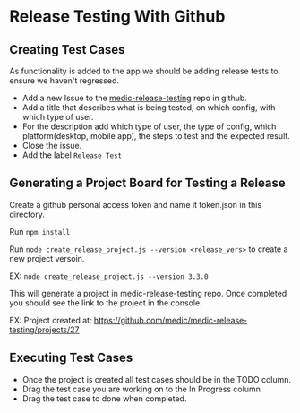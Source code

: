 # Release Testing With Github

## Creating Test Cases

As functionality is added to the app we should be adding release tests to ensure we haven't regressed. 

* Add a new Issue to the [medic-release-testing](https://github.com/medic/medic-release-testing/issues) repo in github. 
* Add a title that describes what is being tested, on which config, with which type of user.
* For the description add which type of user, the type of config, which platform(desktop, mobile app), the steps to test and the expected result. 
* Close the issue. 
* Add the label `Release Test`


## Generating a Project Board for Testing a Release


Create a github personal access token and name it token.json in this directory.

Run `npm install`

Run `node create_release_project.js --version <release_vers>` to create a new project versoin. 

EX: `node create_release_project.js --version 3.3.0`

This will generate a project in medic-release-testing repo. Once completed you should see the link to the project in the console. 

EX: Project created at: https://github.com/medic/medic-release-testing/projects/27

## Executing Test Cases

* Once the project is created all test cases should be in the TODO column. 
* Drag the test case you are working on to the In Progress column 
* Drag the test case to done when completed. 